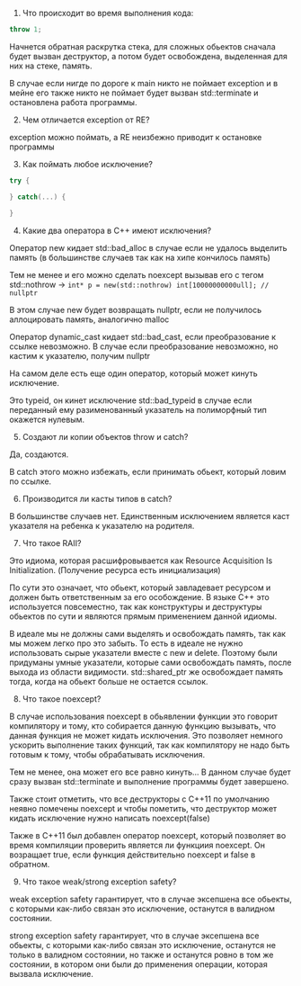 1. Что происходит во время выполнения кода:

```cpp
throw 1;
```

Начнется обратная раскрутка стека, для сложных обьектов сначала будет вызван деструктор, а потом будет освобождена, выделенная для них на стеке, память.

В случае если нигде по дороге к main никто не поймает exception и в мейне его также никто не поймает будет вызван std::terminate и остановлена работа программы.

2. Чем отличается exception от RE?

exception можно поймать, а RE неизбежно приводит к остановке программы 

3. Как поймать любое исключение?

```cpp
try {

} catch(...) {

}
```

4. Какие два оператора в C++ имеют исключения?

Оператор new кидает std::bad_alloc в случае если не удалось выделить память (в большинcтве случаев так как на хипе кончилось память)

Тем не менее и его можно сделать noexcept вызывав его с тегом std::nothrow -> 
```int* p = new(std::nothrow) int[10000000000ull]; // nullptr```

В этом случае new будет возвращать nullptr, если не получилось аллоцировать память, аналогично malloc 

Оператор dynamic_cast кидает std::bad_cast, если преобразование к ссылке невозможно. В случае если преобразование невозможно, но кастим к указателю, получим nullptr

На самом деле есть еще один оператор, который может кинуть исключение. 

Это typeid, он кинет исключение std::bad_typeid в случае если переданный ему разименованный указатель на полиморфный тип окажется нулевым. 

5. Создают ли копии объектов throw и catch?

Да, создаются. 

В catch этого можно избежать, если принимать обьект, который ловим по ссылке.

6. Производится ли касты типов в catch? 

В большинстве случаев нет. Единственным исключением является каст указателя на ребенка к указателю на родителя.

7. Что такое RAII?

Это идиома, которая расшифровывается как Resource Acquisition Is Initialization. (Получение ресурса есть инициализация)

По сути это означает, что обьект, который завладевает ресурсом и должен быть ответственным за его особождение. 
В языке C++ это используется повсеместно, так как конструктуры и деструктуры обьектов по сути и являются прямым применением данной идиомы.

В идеале мы не должны сами выделять и освобождать память, так как мы можем легко про это забыть. То есть в идеале не нужно использовать сырые указатели вместе с new и delete. Поэтому были придуманы умные указатели, которые сами освобождать память, после выхода из области видимости. std::shared_ptr же освобождает память тогда, когда на обьект больше не остается ссылок. 

8. Что такое noexcept?

В случае использования noexcept в обьявлении функции это говорит компилятору и тому, кто собирается данную функцию вызывать, что данная функция не может кидать исключения. Это позволяет немного ускорить выполнение таких функций, так как компилятору не надо быть готовым к тому, чтобы обрабатывать исключения. 

Тем не менее, она может его все равно кинуть... В данном случае будет сразу вызван std::terminate и выполнение программы будет завершено. 

Также стоит отметить, что все деструкторы с С++11 по умолчанию неявно помечены noexcept и чтобы пометить, что деструктор может кидать исключение нужно написать noexcept(false)

Также в С++11 был добавлен оператор noexcept, который позволяет во время компиляции проверить является ли функциия noexcept. Он возращает true, если функция действительно noexcept и false в обратном. 

9. Что такое weak/strong exception safety?

weak exception safety гарантирует, что в случае эксепшена все обьекты, с которыми как-либо связан это исключение, останутся в валидном состоянии.

strong exception safety гарантирует, что в случае эксепшена все обьекты, с которыми как-либо связан это исключение, останутся не только в валидном состоянии, но также и останутся ровно в том же состоянии, в котором они были до применения операции, которая вызвала исключение.
